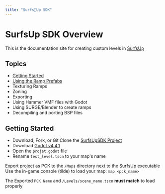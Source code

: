 ```yaml
---
title: "Surfs🌊Up SDK"
---
```


# SurfsUp SDK Overview

This is the documentation site for creating custom levels in [SurfsUp](https://store.steampowered.com/app/3454830/SurfsUp/)

## Topics
* [Getting Started](#getting_started)
* [Using the Ramp Prefabs](prefabs.md)
* Texturing Ramps
* Zoning
* Exporting
* Using Hammer VMF files with Godot
* Using SURGE/Blender to create ramps
* Decompiling and porting BSP files

## <a name="getting_started"></a>Getting Started
* Download, Fork, or Git Clone the [SurfsUpSDK Project](https://github.com/bearlikelion/SurfsUpSDK)
* Download [Godot v4.4.1](https://godotengine.org/download/archive/4.4.1-stable/)
* Open the `projet.godot` file
* Rename `test_level.tscn` to your map's name

Export project as PCK to the `/Maps` directory next to the SurfsUp executable
Use the in-game console (tilde) to load your map: `map <pck_name>`

The Exported `PCK Name` and `/Levels/scene_name.tscn` **must match** to load properly
